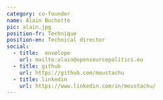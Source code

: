 ```yaml
---
category: co-founder
name: Alain Buchotte
pic: alain.jpg
position-fr: Technique
position-en: Technical director
social:
  - title:  envelope
    url: mailto:alain@opensourcepolitics.eu
  - title: github
    url: https://github.com/moustachu
  - title: linkedin
    url: https://www.linkedin.com/in/moustachu/
---
```

